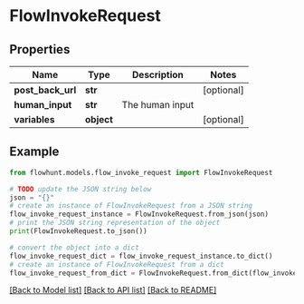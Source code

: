 # FlowInvokeRequest


## Properties

Name | Type | Description | Notes
------------ | ------------- | ------------- | -------------
**post_back_url** | **str** |  | [optional] 
**human_input** | **str** | The human input | 
**variables** | **object** |  | [optional] 

## Example

```python
from flowhunt.models.flow_invoke_request import FlowInvokeRequest

# TODO update the JSON string below
json = "{}"
# create an instance of FlowInvokeRequest from a JSON string
flow_invoke_request_instance = FlowInvokeRequest.from_json(json)
# print the JSON string representation of the object
print(FlowInvokeRequest.to_json())

# convert the object into a dict
flow_invoke_request_dict = flow_invoke_request_instance.to_dict()
# create an instance of FlowInvokeRequest from a dict
flow_invoke_request_from_dict = FlowInvokeRequest.from_dict(flow_invoke_request_dict)
```
[[Back to Model list]](../README.md#documentation-for-models) [[Back to API list]](../README.md#documentation-for-api-endpoints) [[Back to README]](../README.md)


